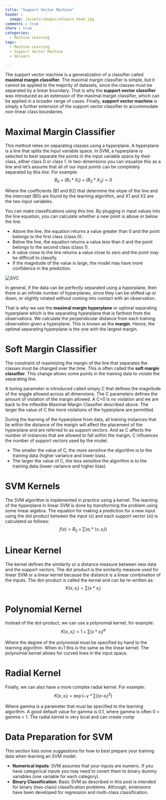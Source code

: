 ```yaml
---
title: "Support Vector Machine"
header :
  image: /assets/images/sklearn_head.jpg
comments : true
share : true
categories:
  - Machine Learning
tags:
  - Machine Learning
  - Support Vector Machine
  - Sklearn

---
```


The support vector machine is a generalization of a classifier called **maximal margin classifier**. The maximal margin classifier is simple, but it cannot be applied to the majority of datasets, since the classes must be separated by a linear boundary. That is why the **support vector classifier** was introduced as an extension of the maximal margin classifier, which can be applied in a broader range of cases. Finally, **support vector machine** is simply a further extension of the support vector classifier to accommodate non-linear class boundaries.

# Maximal Margin Classifier

This method relies on separating classes using a hyperplane. A hyperplane is a line that splits the input variable space. In SVM, a hyperplane is selected to best separate the points in the input variable space by their class, either class 0 or class 1. In two-dimensions you can visualize this as a line and let’s assume that all of our input points can be completely separated by this line. For example:
$$
B_0 + (B_1 * X_1) + (B_2 * X_2) = 0
$$


Where the coefficients (B1 and B2) that determine the slope of the line and the intercept (B0) are found by the learning algorithm, and X1 and X2 are the two input variables.

You can make classifications using this line. By plugging in input values into the line equation, you can calculate whether a new point is above or below the line.

- Above the line, the equation returns a value greater than 0 and the point belongs to the first class (class 0).
- Below the line, the equation returns a value less than 0 and the point belongs to the second class (class 1).
- A value close to the line returns a value close to zero and the point may be difficult to classify.
- If the magnitude of the value is large, the model may have more confidence in the prediction.

![SVC](https://www.bogotobogo.com/python/scikit-learn/images/svm/SVM-Hyperplane-Maximizing-Margin.png)

In general, if the data can be perfectly separated using a hyperplane, then there is an infinite number of hyperplanes, since they can be shifted up or down, or slightly rotated without coming into contact with an observation.

That is why we use the **maximal margin hyperplane** or optimal separating hyperplane which is the separating hyperplane that is farthest from the observations. We calculate the perpendicular distance from each training observation given a hyperplane. This is known as the **margin**. Hence, the optimal separating hyperplane is the one with the largest margin.

# Soft Margin Classifier 

The constraint of maximizing the margin of the line that separates the classes must be changed over the time. This is often called the **soft margin classifier**. This change allows some points in the training data to violate the separating line.

A tuning parameter is introduced called simply C that defines the magnitude of the wiggle allowed across all dimensions. The C parameters defines the amount of violation of the margin allowed. A C=0 is no violation and we are back to the inflexible Maximal-Margin Classifier described above. The larger the value of C the more violations of the hyperplane are permitted.

During the learning of the hyperplane from data, all training instances that lie within the distance of the margin will affect the placement of the hyperplane and are referred to as support vectors. And as C affects the number of instances that are allowed to fall within the margin, C influences the number of support vectors used by the model.

- The smaller the value of C, the more sensitive the algorithm is to the training data (higher variance and lower bias).
- The larger the value of C, the less sensitive the algorithm is to the training data (lower variance and higher bias).

# SVM Kernels

The SVM algorithm is implemented in practice using a kernel. The learning of the hyperplane in linear SVM is done by transforming the problem using some linear algebra. The equation for making a prediction for a new input using the dot product between the input (x) and each support vector (xi) is calculated as follows:
$$
f(x) = B_0 + \sum{(a_i * (x,x_i))}
$$

# Linear Kernel

The kernel defines the similarity or a distance measure between new data and the support vectors. The dot product is the similarity measure used for linear SVM or a linear kernel because the distance is a linear combination of the inputs. The dot-product is called the kernel and can be re-written as:
$$
K(x, x_i) = \sum{(x * x_i)}
$$

# Polynomial Kernel

Instead of the dot-product, we can use a polynomial kernel, for example:
$$
K(x,x_i) = 1 + \sum{(x * x_i)^d}
$$


Where the degree of the polynomial must be specified by hand to the learning algorithm. When d=1 this is the same as the linear kernel. The polynomial kernel allows for curved lines in the input space.

# Radial Kernel

Finally, we can also have a more complex radial kernel. For example:
$$
K(x,x_i) = \exp (-\gamma * \sum{((x – x_i)^2)}
$$


Where gamma is a parameter that must be specified to the learning algorithm. A good default value for gamma is 0.1, where gamma is often 0 < gamma < 1. The radial kernel is very local and can create comp

# Data Preparation for SVM

This section lists some suggestions for how to best prepare your training data when learning an SVM model.

- **Numerical Inputs**: SVM assumes that your inputs are numeric. If you have categorical inputs you may need to covert them to binary dummy variables (one variable for each category).
- **Binary Classification**: Basic SVM as described in this post is intended for binary (two-class) classification problems. Although, extensions have been developed for regression and multi-class classification.